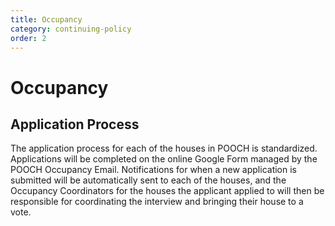 ```yaml
---
title: Occupancy
category: continuing-policy
order: 2
---
```


# Occupancy

## Application Process
The application process for each of the houses in POOCH is standardized. Applications will be completed on the online Google Form managed by the POOCH Occupancy Email. Notifications for when a new application is submitted will be automatically sent to each of the houses, and the Occupancy Coordinators for the houses the applicant applied to will then be responsible for coordinating the interview and bringing their house to a vote.
